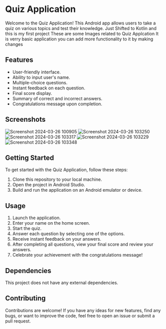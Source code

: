 # Quiz Application
Welcome to the Quiz Application! This Android app allows users to take a quiz on various topics and test their knowledge.
Just Shifted to Kotlin and this is my first project 
These are some Images related to Quiz Applcation It is verry basic application you can add more functionality to it by  making changes 
## Features
- User-friendly interface.
- Ability to input user's name.
- Multiple-choice questions.
- Instant feedback on each question.
- Final score display.
- Summary of correct and incorrect answers.
- Congratulations message upon completion.

## Screenshots
![Screenshot 2024-03-26 100905](https://github.com/mohdkaif2304/Quiz-Application/assets/118160035/f4a8aca3-39f7-40da-92b3-973032ffc18b)
![Screenshot 2024-03-26 103250](https://github.com/mohdkaif2304/Quiz-Application/assets/118160035/860e7338-7124-419a-8fd2-488a4df1e404)
![Screenshot 2024-03-26 103317](https://github.com/mohdkaif2304/Quiz-Application/assets/118160035/07cd1b87-6994-451e-ae44-3c9124327408)
![Screenshot 2024-03-26 103229](https://github.com/mohdkaif2304/Quiz-Application/assets/118160035/bc82456f-17b2-40a2-bfad-7ec1b38e7c64)
![Screenshot 2024-03-26 103348](https://github.com/mohdkaif2304/Quiz-Application/assets/118160035/72d680b8-cfd0-403c-bb79-534530e351a4)

## Getting Started

To get started with the Quiz Application, follow these steps:

1. Clone this repository to your local machine.
2. Open the project in Android Studio.
3. Build and run the application on an Android emulator or device.

## Usage

1. Launch the application.
2. Enter your name on the home screen.
3. Start the quiz.
4. Answer each question by selecting one of the options.
5. Receive instant feedback on your answers.
6. After completing all questions, view your final score and review your answers.
7. Celebrate your achievement with the congratulations message!

## Dependencies

This project does not have any external dependencies.

## Contributing

Contributions are welcome! If you have any ideas for new features, find any bugs, or want to improve the code, feel free to open an issue or submit a pull request.


